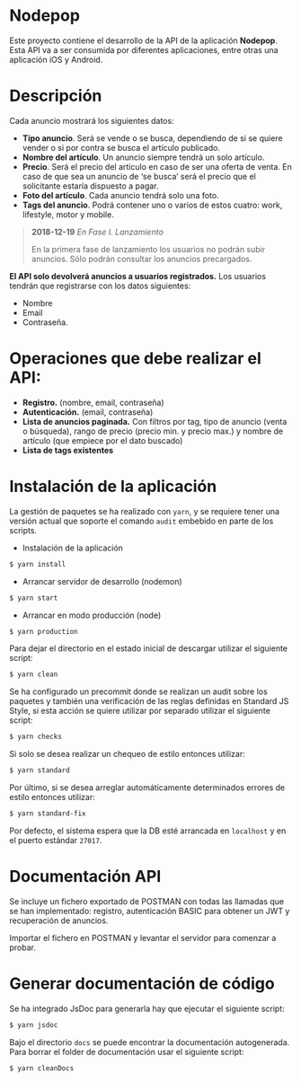 # Nodepop

Este proyecto contiene el desarrollo de la API de la aplicación **Nodepop**. Esta API va a ser consumida por diferentes aplicaciones, entre otras una aplicación iOS y Android.

# Descripción

Cada anuncio mostrará los siguientes datos:

* **Tipo anuncio**. Será se vende o se busca, dependiendo de si se quiere vender o si por contra se busca el artículo publicado.
* **Nombre del artículo**. Un anuncio siempre tendrá un solo artículo.
* **Precio**. Será el precio del artículo en caso de ser una oferta de venta. En caso de que sea un anuncio de ‘se busca’ será el precio que el solicitante estaría dispuesto a pagar.
* **Foto del artículo**. Cada anuncio tendrá solo una foto.
* **Tags del anuncio**. Podrá contener uno o varios de estos cuatro: work, lifestyle, motor y mobile.


> **2018-12-19** *En Fase I. Lanzamiento*
>
>En la primera fase de lanzamiento los usuarios no podrán subir anuncios. Sólo podrán consultar los anuncios precargados.


**El API solo devolverá anuncios a usuarios registrados.** Los usuarios tendrán que registrarse con los datos siguientes:
* Nombre
* Email
* Contraseña. 

# Operaciones que debe realizar el API:

* **Registro.** (nombre, email, contraseña)
* **Autenticación.** (email, contraseña)
* **Lista de anuncios paginada.** Con filtros por tag, tipo de anuncio (venta o búsqueda), rango de precio (precio min. y precio max.) y nombre de artículo (que empiece por el dato buscado)
* **Lista de tags existentes**

# Instalación de la aplicación

La gestión de paquetes se ha realizado con `yarn`, y se requiere tener una versión actual que soporte el comando `audit` embebido en parte de los scripts.

* Instalación de la aplicación
```bash
$ yarn install
```

* Arrancar servidor de desarrollo (nodemon)
```bash
$ yarn start
```

* Arrancar en modo producción (node)
```bash
$ yarn production
```

Para dejar el directorio en el estado inicial de descargar utilizar el siguiente script:
```bash
$ yarn clean
```

Se ha configurado un precommit donde se realizan un audit sobre los paquetes y también una verificación de las reglas definidas en Standard JS Style, si esta acción se quiere utilizar por separado utilizar el siguiente script:
```bash
$ yarn checks
```

Si solo se desea realizar un chequeo de estilo entonces utilizar:
```bash
$ yarn standard
```

Por último, si se desea arreglar automáticamente determinados errores de estilo entonces utilizar:
```bash
$ yarn standard-fix
```

Por defecto, el sistema espera que la DB esté arrancada en `localhost` y en el puerto estándar `27017`.

# Documentación API
Se incluye un fichero exportado de POSTMAN con todas las llamadas que se han implementado: registro, autenticación BASIC para obtener un JWT y recuperación de anuncios.

Importar el fichero en POSTMAN y levantar el servidor para comenzar a probar.

# Generar documentación de código
Se ha integrado JsDoc para generarla hay que ejecutar el siguiente script:

```bash
$ yarn jsdoc
```

Bajo el directorio `docs` se puede encontrar la documentación autogenerada. Para borrar el folder de documentación usar el siguiente script:

```bash
$ yarn cleanDocs
```

